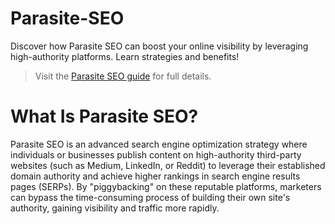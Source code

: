 # Parasite-SEO
Discover how Parasite SEO can boost your online visibility by leveraging high-authority platforms. Learn strategies and benefits!
>Visit the [Parasite SEO guide](https://www.buzzspot.net/2025/05/parasite-seo.html) for full details.
# What Is Parasite SEO?
Parasite SEO is an advanced search engine optimization strategy where individuals or businesses publish content on high-authority third-party websites (such as Medium, LinkedIn, or Reddit) to leverage their established domain authority and achieve higher rankings in search engine results pages (SERPs). By "piggybacking" on these reputable platforms, marketers can bypass the time-consuming process of building their own site's authority, gaining visibility and traffic more rapidly.

